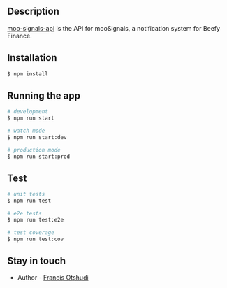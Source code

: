 <p align="center">
</p>


## Description

[moo-signals-api](https://github.com/fran6o/moo-signals-api) is the API for mooSignals, a notification system for Beefy Finance.

## Installation

```bash
$ npm install
```

## Running the app

```bash
# development
$ npm run start

# watch mode
$ npm run start:dev

# production mode
$ npm run start:prod
```

## Test

```bash
# unit tests
$ npm run test

# e2e tests
$ npm run test:e2e

# test coverage
$ npm run test:cov
```

## Stay in touch

- Author - [Francis Otshudi](https://twitter.com/fotshudi)
